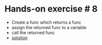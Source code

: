 # Hands-on exercise # 8

* Create a func which returns a func
* assign the returned func to a variable
* call the returned func
* [solution](https://play.golang.org/p/c2HwqVE1Rd )
